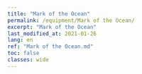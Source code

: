 ```yaml
---
title: "Mark of the Ocean"
permalink: /equipment/Mark of the Ocean/
excerpt: "Mark of the Ocean"
last_modified_at: 2021-01-26
lang: en
ref: "Mark of the Ocean.md"
toc: false
classes: wide
---
```


